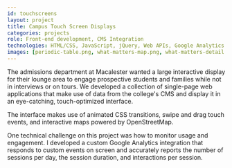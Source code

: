 ```yaml
---
id: touchscreens
layout: project
title: Campus Touch Screen Displays
categories: projects
role: Front-end development, CMS Integration
technologies: HTML/CSS, JavaScript, jQuery, Web APIs, Google Analytics
images: [periodic-table.png, what-matters-map.png, what-matters-detail.png, periodic-table-detail.png, periodic-table-detail-2.png]
---
```


The admissions department at Macalester wanted a large interactive display for their lounge area to engage prospective students and families while not in interviews or on tours. We developed a collection of single-page web applications that make use of data from the college's CMS and display it in an eye-catching, touch-optimized interface.

The interface makes use of animated CSS transitions, swipe and drag touch events, and interactive maps powered by OpenStreetMap.

One technical challenge on this project was how to monitor usage and engagement. I developed a custom Google Analytics integration that responds to custom events on screen and accurately reports the number of sessions per day, the session duration, and interactions per session.
